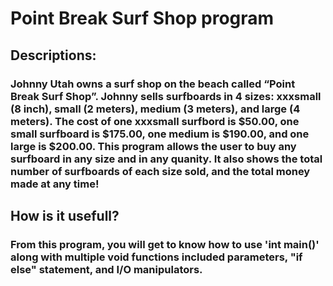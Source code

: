 # Point Break Surf Shop program
## Descriptions:
### Johnny Utah owns a surf shop on the beach called “Point Break Surf Shop”. Johnny sells surfboards in 4 sizes: xxxsmall (8 inch), small (2 meters), medium (3 meters), and large (4 meters). The cost of one xxxsmall surfbord is $50.00, one small surfboard is $175.00, one medium is $190.00, and one large is $200.00. This program allows the user to buy any surfboard in any size and in any quanity. It also shows the total number of surfboards of each size sold, and the total money made at any time! 
## How is it usefull?
### From this program, you will get to know how to use 'int main()' along with multiple void functions included parameters, "if else" statement, and I/O manipulators. 
